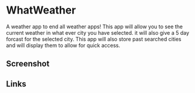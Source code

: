 # WhatWeather
A weather app to end all weather apps! This app will allow you to see the current weather in what ever city you have selected. it will also give a 5 day forcast for the selected city. This app will also store past searched cities and will display them to allow for quick access.

## Screenshot


## Links
